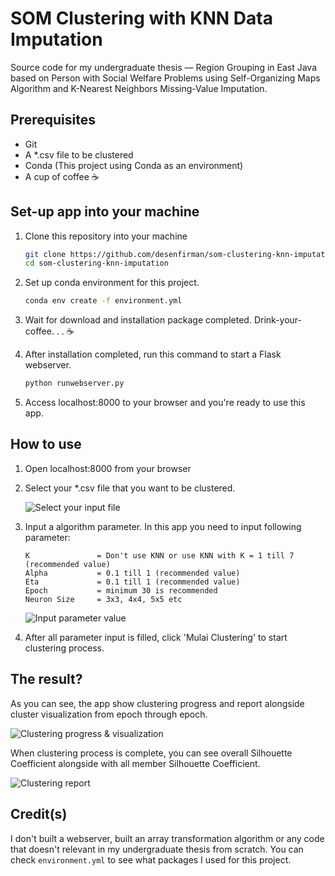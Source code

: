 # SOM Clustering with KNN Data Imputation

Source code for my undergraduate thesis — Region Grouping in East Java based on Person with Social Welfare Problems using Self-Organizing Maps Algorithm and K-Nearest Neighbors Missing-Value Imputation.

## Prerequisites

- Git
- A *.csv file to be clustered
- Conda (This project using Conda as an environment)
- A cup of coffee ☕

## Set-up app into your machine

1. Clone this repository into your machine

    ```bash
    git clone https://github.com/desenfirman/som-clustering-knn-imputation.git
    cd som-clustering-knn-imputation
    ```

2. Set up conda environment for this project.

    ```bash
    conda env create -f environment.yml
    ```

3. Wait for download and installation package completed. Drink-your-coffee. . . ☕
4. After installation completed, run this command to start a Flask webserver.

    ```bash
    python runwebserver.py
    ```

5. Access localhost:8000 to your browser and you're ready to use this app.

## How to use

1. Open localhost:8000 from your browser
2. Select your *.csv file that you want to be clustered.

    ![Select your input file](https://i.imgur.com/wxqYQPB.gif)

3. Input a algorithm parameter. In this app you need to input following parameter:

    ```text
    K               = Don't use KNN or use KNN with K = 1 till 7 (recommended value)
    Alpha           = 0.1 till 1 (recommended value)
    Eta             = 0.1 till 1 (recommended value)
    Epoch           = minimum 30 is recommended
    Neuron Size     = 3x3, 4x4, 5x5 etc
    ```

    ![Input parameter value](https://i.imgur.com/x6Cukz8.gif)

4. After all parameter input is filled, click 'Mulai Clustering' to start clustering process.

## The result?

As you can see, the app show clustering progress and report alongside cluster visualization from epoch through epoch.

![Clustering progress & visualization](https://i.imgur.com/JCOM0II.gif)

When clustering process is complete, you can see overall Silhouette Coefficient alongside with all member Silhouette Coefficient.

![Clustering report](https://i.imgur.com/MLzdDe8.gif)

## Credit(s)

I don't built a webserver, built an array transformation algorithm or any code that doesn't relevant in my undergraduate thesis from scratch. You can check `environment.yml` to see what packages I used for this project.
